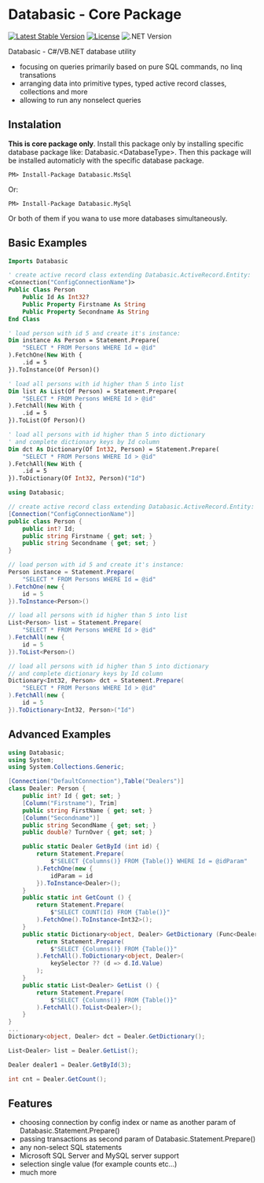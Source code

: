 # Databasic - Core Package

[![Latest Stable Version](https://img.shields.io/badge/Stable-v1.1.0-brightgreen.svg?style=plastic)](https://github.com/databasic-net/databasic-core/releases)
[![License](https://img.shields.io/badge/Licence-BSD3-brightgreen.svg?style=plastic)](https://raw.githubusercontent.com/databasic-net/databasic-core/master/LICENCE.md)
![.NET Version](https://img.shields.io/badge/.NET->=4.0-brightgreen.svg?style=plastic)

 Databasic - C#/VB.NET database utility
 - focusing on queries primarily based on pure SQL commands, no linq transations
- arranging data into primitive types, typed active record classes, collections and more
- allowing to run any nonselect queries

## Instalation
**This is core package only**. Install this package only by installing specific database package like: Databasic.&#60;DatabaseType&#62;. Then this package will be installed automaticly with the specific database package.
```nuget
PM> Install-Package Databasic.MsSql
```
Or:
```nuget
PM> Install-Package Databasic.MySql
```
Or both of them if you wana to use more databases simultaneously.



## Basic Examples
```vb
Imports Databasic

' create active record class extending Databasic.ActiveRecord.Entity:
<Connection("ConfigConnectionName")>
Public Class Person
    Public Id As Int32?
    Public Property Firstname As String
    Public Property Secondname As String
End Class

' load person with id 5 and create it's instance:
Dim instance As Person = Statement.Prepare(
    "SELECT * FROM Persons WHERE Id = @id"
).FetchOne(New With {
    .id = 5
}).ToInstance(Of Person)()

' load all persons with id higher than 5 into list
Dim list As List(Of Person) = Statement.Prepare(
    "SELECT * FROM Persons WHERE Id > @id"
).FetchAll(New With {
    .id = 5
}).ToList(Of Person)()

' load all persons with id higher than 5 into dictionary
' and complete dictionary keys by Id column
Dim dct As Dictionary(Of Int32, Person) = Statement.Prepare(
    "SELECT * FROM Persons WHERE Id > @id"
).FetchAll(New With {
    .id = 5
}).ToDictionary(Of Int32, Person)("Id")
```

```cs
using Databasic;

// create active record class extending Databasic.ActiveRecord.Entity:
[Connection("ConfigConnectionName")]
public class Person {
    public int? Id;
    public string Firstname { get; set; }
    public string Secondname { get; set; }
}

// load person with id 5 and create it's instance:
Person instance = Statement.Prepare(
    "SELECT * FROM Persons WHERE Id = @id"
).FetchOne(new {
    id = 5
}).ToInstance<Person>()

// load all persons with id higher than 5 into list
List<Person> list = Statement.Prepare(
    "SELECT * FROM Persons WHERE Id > @id"
).FetchAll(new {
    id = 5
}).ToList<Person>()

// load all persons with id higher than 5 into dictionary
// and complete dictionary keys by Id column
Dictionary<Int32, Person> dct = Statement.Prepare(
    "SELECT * FROM Persons WHERE Id > @id"
).FetchAll(new {
    id = 5
}).ToDictionary<Int32, Person>("Id")
```

## Advanced Examples
```cs
using Databasic;
using System;
using System.Collections.Generic;

[Connection("DefaultConnection"),Table("Dealers")]
class Dealer: Person {
	public int? Id { get; set; }
	[Column("Firstname"), Trim]
	public string FirstName { get; set; }
	[Column("Secondname")]
	public string SecondName { get; set; }
	public double? TurnOver { get; set; }

	public static Dealer GetById (int id) {
		return Statement.Prepare(
			$"SELECT {Columns()} FROM {Table()} WHERE Id = @idParam"
		).FetchOne(new {
			idParam = id
		}).ToInstance<Dealer>();
	}
	public static int GetCount () {
		return Statement.Prepare(
			$"SELECT COUNT(Id) FROM {Table()}"
		).FetchOne().ToInstance<Int32>();
	}
	public static Dictionary<object, Dealer> GetDictionary (Func<Dealer, object> keySelector = null) {
		return Statement.Prepare(
			$"SELECT {Columns()} FROM {Table()}"
		).FetchAll().ToDictionary<object, Dealer>(
			keySelector ?? (d => d.Id.Value)
		);
	}
	public static List<Dealer> GetList () {
		return Statement.Prepare(
			$"SELECT {Columns()} FROM {Table()}"
		).FetchAll().ToList<Dealer>();
	}
}
...
Dictionary<object, Dealer> dct = Dealer.GetDictionary();

List<Dealer> list = Dealer.GetList();

Dealer dealer1 = Dealer.GetById(3);

int cnt = Dealer.GetCount();
```

## Features
- choosing connection by config index or name as another param of Databasic.Statement.Prepare()
- passing transactions as second param of Databasic.Statement.Prepare()
- any non-select SQL statements
- Microsoft SQL Server and MySQL server support
- selection single value (for example counts etc...)
- much more
